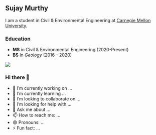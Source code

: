 ## Sujay Murthy

I am a student in Civil & Environmental Engineering at [Carnegie Mellon University](https://www.cmu.edu/cee/).

### Education

* **MS** in Civil & Environmental Engineering (2020-Present)
* **BS** in _Geology_ (2016 - 2020)

![](https://img-cdn.tnwcdn.com/image?url=https%3A%2F%2Fpbs.twimg.com%2Fprofile_images%2F1179819834307039238%2FmhflsVfY.jpg&signature=dd78cbe42755f4e2a5e211b89f7c5084)
### Hi there 👋

- 🔭 I’m currently working on ...
- 🌱 I’m currently learning ...
- 👯 I’m looking to collaborate on ...
- 🤔 I’m looking for help with ...
- 💬 Ask me about ...
- 📫 How to reach me: ...
- 😄 Pronouns: ...
- ⚡ Fun fact: ...

<!--
**sujaymurty/sujaymurty** is a ✨ _special_ ✨ repository because its `README.md` (this file) appears on your GitHub profile.

Here are some ideas to get you started:

- 🔭 I’m currently working on ...
- 🌱 I’m currently learning ...
- 👯 I’m looking to collaborate on ...
- 🤔 I’m looking for help with ...
- 💬 Ask me about ...
- 📫 How to reach me: ...
- 😄 Pronouns: ...
- ⚡ Fun fact: ...
-->
